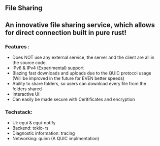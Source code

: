 ## File Sharing
## An innovative file sharing service, which allows for direct connection built in pure rust!
### Features :
  - Does NOT use any external service, the server and the client are all in the source code.
  - IPv6 & IPv4 (Experimental) support
  - Blazing fast downloads and uploads due to the QUIC protocol usage (Will be improved in the future for EVEN better speeds)
  - Ability to share folders, so users can download every file from the folders shared
  - Interactive Ui
  - Can easily be made secure with Ceritificates and encryption
### Techstack:
  - Ui: egui & egui-notify
  - Backend: tokio-rs
  - Diagnostic information: tracing
  - Networking: quinn (A QUIC implmentation)
